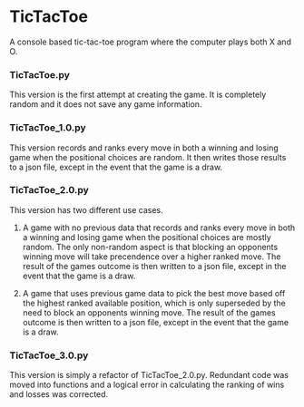 # TicTacToe

A console based tic-tac-toe program where the computer plays both X and O.

### TicTacToe.py 

This version is the first attempt at creating the game. It is completely random and it does not save any game information.

### TicTacToe_1.0.py 

This version records and ranks every move in both a winning and losing game when the positional choices are random. It then writes those results to a json file, except in the event that the game is a draw.

### TicTacToe_2.0.py

This version has two different use cases. 

1. A game with no previous data that records and ranks every move in both a winning and losing game when the positional choices are mostly random. The only non-random aspect is that blocking an opponents winning move will take precendence over a higher ranked move. The result of the games outcome is then written to a json file, except in the event that the game is a draw.

2. A game that uses previous game data to pick the best move based off the highest ranked available position, which is only superseded by the need to block an opponents winning move. The result of the games outcome is then written to a json file, except in the event that the game is a draw.

### TicTacToe_3.0.py

This version is simply a refactor of TicTacToe_2.0.py. Redundant code was moved into functions and a logical error in calculating the ranking of wins and losses was corrected.

